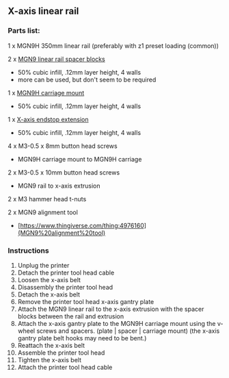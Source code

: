 ## X-axis linear rail

### Parts list:

1 x MGN9H 350mm linear rail (preferably with z1 preset loading (common))

2 x [MGN9 linear rail spacer blocks](https://github.com/dhoard/Ender-3-V3-SE/blob/main/x-axis-linear-rail/Ender%203%20V3%20SE%20MGN9%20linear%20rail%20spacer%20block.3mf)
- 50% cubic infill, .12mm layer height, 4 walls
- more can be used, but don't seem to be required

1 x [MGN9H carriage mount](https://github.com/dhoard/Ender-3-V3-SE/blob/main/x-axis-linear-rail/Ender%203%20V3%20SE%20MGN9H%20carriage%20mount.3mf)
 - 50% cubic infill, .12mm layer height, 4 walls 

1 x [X-axis endstop extension](https://github.com/dhoard/Ender-3-V3-SE/blob/main/x-axis-linear-rail/Ender%203%20V3%20SE%20x-axis%20endstop%20extension.3mf)
 - 50% cubic infill, .12mm layer height, 4 walls 

4 x  M3-0.5 x 8mm button head screws
 - MGN9H carriage mount to MGN9H carriage

2 x M3-0.5 x 10mm button head screws
 - MGN9 rail to x-axis extrusion

2 x M3 hammer head t-nuts

2 x MGN9 alignment tool
 - [https://www.thingiverse.com/thing:4976160](MGN9%20alignment%20tool)

### Instructions

1. Unplug the printer
2. Detach the printer tool head cable
3. Loosen the x-axis belt
4. Disassembly the printer tool head
5. Detach the x-axis belt
6. Remove the printer tool head x-axis gantry plate
7. Attach the MGN9 linear rail to the x-axis extrusion with the spacer blocks between the rail and extrusion
8. Attach the x-axis gantry plate to the MGN9H carriage mount using the v-wheel screws and spacers. (plate | spacer | carriage mount) (the x-axis gantry plate belt hooks may need to be bent.)
9. Reattach the x-axis belt
10. Assemble the printer tool head
11. Tighten the x-axis belt
12. Attach the printer tool head cable
